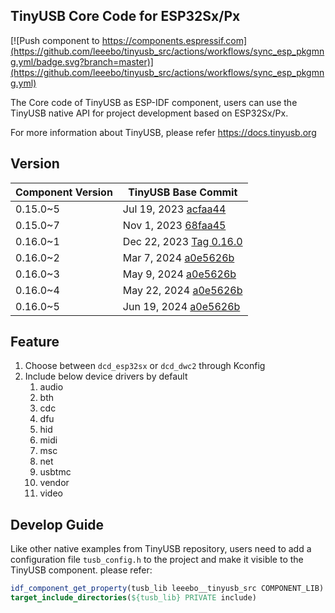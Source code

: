 ## TinyUSB Core Code for ESP32Sx/Px

[![Push component to https://components.espressif.com](https://github.com/leeebo/tinyusb_src/actions/workflows/sync_esp_pkgmng.yml/badge.svg?branch=master)](https://github.com/leeebo/tinyusb_src/actions/workflows/sync_esp_pkgmng.yml)

The Core code of TinyUSB as ESP-IDF component, users can use the TinyUSB native API for project development based on ESP32Sx/Px.

For more information about TinyUSB, please refer https://docs.tinyusb.org

## Version

|Component Version|TinyUSB Base Commit|
|--|--|
|0.15.0~5| Jul 19, 2023 [acfaa44](https://github.com/hathach/tinyusb/commit/acfaa4494faccd615475e4ae9d3df940ed13d7af)|
|0.15.0~7| Nov 1, 2023 [68faa45](https://github.com/hathach/tinyusb/commit/68faa45c6a259f6d64b0c17526df48ec00e6717f)|
|0.16.0~1| Dec 22, 2023 [Tag 0.16.0](https://github.com/hathach/tinyusb/commit/1eb6ce784ca9b8acbbe43dba9f1d9c26c2e80eb0)|
|0.16.0~2| Mar 7, 2024 [a0e5626b](https://github.com/hathach/tinyusb/commit/a0e5626bc50d484a23f33000c48082179f0cc2dd)|
|0.16.0~3| May 9, 2024 [a0e5626b](https://github.com/hathach/tinyusb/commit/a0e5626bc50d484a23f33000c48082179f0cc2dd)|
|0.16.0~4| May 22, 2024 [a0e5626b](https://github.com/hathach/tinyusb/commit/a0e5626bc50d484a23f33000c48082179f0cc2dd)|
|0.16.0~5| Jun 19, 2024 [a0e5626b](https://github.com/hathach/tinyusb/commit/a0e5626bc50d484a23f33000c48082179f0cc2dd)|

## Feature

1. Choose between `dcd_esp32sx` or `dcd_dwc2` through Kconfig
2. Include below device drivers by default
   1. audio
   2. bth
   3. cdc
   4. dfu
   5. hid
   6. midi
   7. msc
   8. net
   9. usbtmc
   10. vendor
   11. video

## Develop Guide

Like other native examples from TinyUSB repository, users need to add a configuration file `tusb_config.h` to the project and make it visible to the TinyUSB component. please refer:

```cmake
idf_component_get_property(tusb_lib leeebo__tinyusb_src COMPONENT_LIB)
target_include_directories(${tusb_lib} PRIVATE include)
```